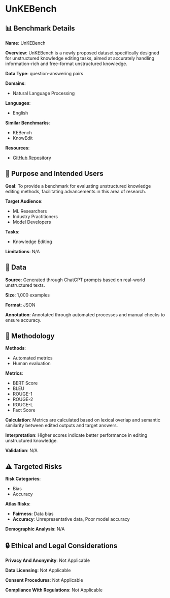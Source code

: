 # UnKEBench

## 📊 Benchmark Details

**Name**: UnKEBench

**Overview**: UnKEBench is a newly proposed dataset specifically designed for unstructured knowledge editing tasks, aimed at accurately handling information-rich and free-format unstructured knowledge.

**Data Type**: question-answering pairs

**Domains**:
- Natural Language Processing

**Languages**:
- English

**Similar Benchmarks**:
- KEBench
- KnowEdit

**Resources**:
- [GitHub Repository](https://github.com/TrustedLLM/UnKE)

## 🎯 Purpose and Intended Users

**Goal**: To provide a benchmark for evaluating unstructured knowledge editing methods, facilitating advancements in this area of research.

**Target Audience**:
- ML Researchers
- Industry Practitioners
- Model Developers

**Tasks**:
- Knowledge Editing

**Limitations**: N/A

## 💾 Data

**Source**: Generated through ChatGPT prompts based on real-world unstructured texts.

**Size**: 1,000 examples

**Format**: JSON

**Annotation**: Annotated through automated processes and manual checks to ensure accuracy.

## 🔬 Methodology

**Methods**:
- Automated metrics
- Human evaluation

**Metrics**:
- BERT Score
- BLEU
- ROUGE-1
- ROUGE-2
- ROUGE-L
- Fact Score

**Calculation**: Metrics are calculated based on lexical overlap and semantic similarity between edited outputs and target answers.

**Interpretation**: Higher scores indicate better performance in editing unstructured knowledge.

**Validation**: N/A

## ⚠️ Targeted Risks

**Risk Categories**:
- Bias
- Accuracy

**Atlas Risks**:
- **Fairness**: Data bias
- **Accuracy**: Unrepresentative data, Poor model accuracy

**Demographic Analysis**: N/A

## 🔒 Ethical and Legal Considerations

**Privacy And Anonymity**: Not Applicable

**Data Licensing**: Not Applicable

**Consent Procedures**: Not Applicable

**Compliance With Regulations**: Not Applicable

